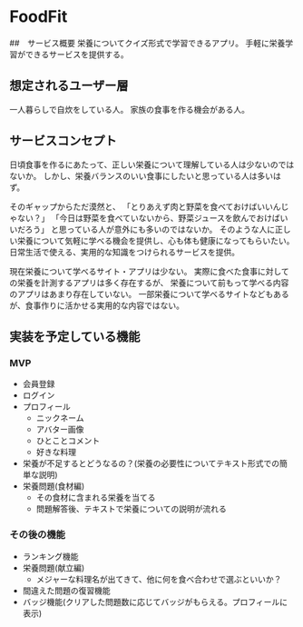 # FoodFit

##　サービス概要
栄養についてクイズ形式で学習できるアプリ。
手軽に栄養学習ができるサービスを提供する。


## 想定されるユーザー層　
一人暮らしで自炊をしている人。
家族の食事を作る機会がある人。


## サービスコンセプト
日頃食事を作るにあたって、正しい栄養について理解している人は少ないのではないか。
しかし、栄養バランスのいい食事にしたいと思っている人は多いはず。

そのギャップからただ漠然と、
「とりあえず肉と野菜を食べておけばいいんじゃない？」
「今日は野菜を食べていないから、野菜ジュースを飲んでおけばいいだろう」
と思っている人が意外にも多いのではないか。
そのような人に正しい栄養について気軽に学べる機会を提供し、心も体も健康になってもらいたい。
日常生活で使える、実用的な知識をつけられるサービスを提供。

現在栄養について学べるサイト・アプリは少ない。
実際に食べた食事に対しての栄養を計測するアプリは多く存在するが、
栄養について前もって学べる内容のアプリはあまり存在していない。
一部栄養について学べるサイトなどもあるが、食事作りに活かせる実用的な内容ではない。


## 実装を予定している機能
### MVP
* 会員登録
* ログイン
* プロフィール
    * ニックネーム
    * アバター画像
    * ひとことコメント
    * 好きな料理
* 栄養が不足するとどうなるの？(栄養の必要性についてテキスト形式での簡単な説明)
* 栄養問題(食材編)
    * その食材に含まれる栄養を当てる
    * 問題解答後、テキストで栄養についての説明が流れる




### その後の機能
* ランキング機能
* 栄養問題(献立編)
    * メジャーな料理名が出てきて、他に何を食べ合わせで選ぶといいか？
* 間違えた問題の復習機能
* バッジ機能(クリアした問題数に応じてバッジがもらえる。プロフィールに表示)

